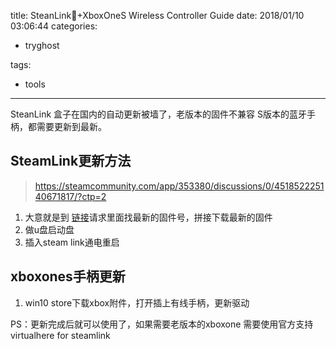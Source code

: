 title: SteanLink+XboxOneS Wireless Controller  Guide
date: 2018/01/10 03:06:44
categories:
 - tryghost

tags:
 - tools 



---

SteanLink 盒子在国内的自动更新被墙了，老版本的固件不兼容 S版本的蓝牙手柄，都需要更新到最新。

## SteamLink更新方法
>https://steamcommunity.com/app/353380/discussions/0/451852225140671817/?ctp=2

1. 大意就是到 [链接](http://media.steampowered.com/steamlink/06_2015/public_builds.txt)请求里面找最新的固件号，拼接下载最新的固件
2. 做u盘启动盘
3. 插入steam link通电重启

## xboxones手柄更新
1. win10 store下载xbox附件，打开插上有线手柄，更新驱动

PS：更新完成后就可以使用了，如果需要老版本的xboxone 需要使用官方支持 virtualhere for steamlink





